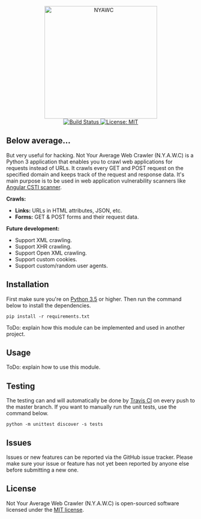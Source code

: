 <p align="center">
  <img src="https://i.imgur.com/ONCi3C2.png" width="300" height="300" alt="NYAWC">
  <br>
  <a href="https://travis-ci.com/tijme/not-your-average-web-crawler">
    <img src="https://travis-ci.com/tijme/not-your-average-web-crawler.svg?token=CRkUqxZ8WNMhxZYQUj18&amp;branch=master" alt="Build Status">
  </a>
  <a href="LICENSE.md">
    <img src="https://img.shields.io/badge/License-MIT-yellow.svg" alt="License: MIT">
  </a>
</p>

## Below average...
But very useful for hacking. Not Your Average Web Crawler (N.Y.A.W.C) is a Python 3 application that enables you to crawl web applications for requests instead of URLs. It crawls every GET and POST request on the specified domain and keeps track of the request and response data. It's main purpose is to be used in web application vulnerability scanners like [Angular CSTI scanner](https://github.com/tijme/angular-csti-scanner).

**Crawls:**

- **Links:** URLs in HTML attributes, JSON, etc.
- **Forms:** GET & POST forms and their request data.

**Future development:**

- Support XML crawling.
- Support XHR crawling.
- Support Open XML crawling.
- Support custom cookies.
- Support custom/random user agents.

## Installation
First make sure you're on [Python 3.5](https://www.python.org/) or higher. Then run the command below to install the dependencies.

`pip install -r requirements.txt`

ToDo: explain how this module can be implemented and used in another project.

## Usage

ToDo: explain how to use this module.

## Testing

The testing can and will automatically be done by [Travis CI](https://travis-ci.com/) on every push to the master branch. If you want to manually run the unit tests, use the command below.

`python -m unittest discover -s tests`

## Issues

Issues or new features can be reported via the GitHub issue tracker. Please make sure your issue or feature has not yet been reported by anyone else before submitting a new one.

## License

Not Your Average Web Crawler (N.Y.A.W.C) is open-sourced software licensed under the [MIT license](LICENSE.md).
